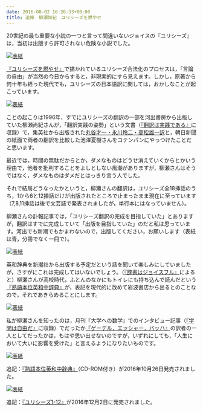 ```yaml
---
date: 2016-08-02 16:26:33+00:00
title: 追悼　柳瀬尚紀　ユリシーズを燃やせ
---
```


20世紀の最も重要な小説の一つと言って間違いないジョイスの『ユリシーズ』は，当初は出版すら許可されない危険な小説でした。

[![表紙](https://images-fe.ssl-images-amazon.com/images/P/4760147314.09.jpg)](http://www.amazon.co.jp/dp/4760147314?tag=inquisitor-22)

[『ユリシーズを燃やせ』](http://www.amazon.co.jp/dp/4760147314?tag=inquisitor-22)で描かれているユリシーズ合法化のプロセスは，「言論の自由」が当然の今日からすると，非現実的にすら見えます。しかし，原著から何十年も経った現代でも，ユリシーズの日本語訳に関しては，おかしなことが起こっています。

[![表紙](https://images-fe.ssl-images-amazon.com/images/P/4309404952.09.jpg)](http://www.amazon.co.jp/dp/4309404952?tag=inquisitor-22)

ことの起こりは1996年，すでにユリシーズの翻訳の一部を河出書房から出版していた柳瀬尚紀さんが，「翻訳実践の姿勢」という文書（[『翻訳は実践である』](http://www.amazon.co.jp/dp/4309404952?tag=inquisitor-22)に収録）で，集英社から出版された[丸谷才一・永川玲二・高松雄一訳](http://www.amazon.co.jp/dp/4087529215?tag=inquisitor-22)と，朝日新聞の紙面で両者の翻訳を比較した池澤夏樹さんをコテンパンにやっつけたことだと思います。

最近では，時間の無駄だからとか，ダメなものはどうせ消えていくからとかいう理由で，他者を批判することをよしとしない風潮がありますが，柳瀬さんはそうではなく，ダメなものはダメだとはっきり言う人でした。

それで結局どうなったかというと，柳瀬さんの翻訳は，ユリシーズ全18挿話のうち，1から6と12挿話だけが出版されたところで止まったまま現在に至っています（7,8,11挿話は後で文芸誌で発表されましたが，単行本にはなっていません）。

柳瀬さんの訃報記事では，「ユリシーズ翻訳の完成を目指していた」とありますが，翻訳はすでに完成していて「出版を目指していた」のだと私は思っています。河出でも新潮でもかまわないので，出版してください，お願いします（表紙は青，分冊でなく一冊で）。

[![表紙](https://images-fe.ssl-images-amazon.com/images/P/4101480117.09.jpg)](http://www.amazon.co.jp/dp/4101480117?tag=inquisitor-22)

英和辞典を新潮社から出版する予定だという話を聞いて楽しみにしていましたが，さすがにこれは完成してはいないでしょう。（[『辞書はジョイスフル』](http://www.amazon.co.jp/dp/4101480117?tag=inquisitor-22)によると）柳瀬さんが高校時代，ふとんのなかにもトイレにも持ち込んで読んだという[『熟語本位英和中辞典』](http://www.amazon.co.jp/dp/400080006X?tag=inquisitor-22)が，表記を現代的に改めて岩波書店から出るとのことなので，それであきらめることにします。

[![表紙](https://images-fe.ssl-images-amazon.com/images/P/4826900252.09.jpg)](http://www.amazon.co.jp/dp/4826900252?tag=inquisitor-22)

私が柳瀬さんを知ったのは，月刊『大学への数学』でのインタビュー記事（[『学問は自由だ』](http://www.amazon.co.jp/dp/4924544760?tag=inquisitor-22)に収録）でだったか[『ゲーデル，エッシャー，バッハ』](http://www.amazon.co.jp/dp/4826900252?tag=inquisitor-22)の訳者の一人としてだったかは，もはや思い出せないのですが，いずれにしても，「人生において大いに影響を受けた」と言えるようになりたいものです。

[![表紙](https://images-fe.ssl-images-amazon.com/images/P/4000803190.09.jpg)](http://www.amazon.co.jp/dp/4000803190?tag=inquisitor-22)

追記：[『熟語本位英和中辞典』](http://www.amazon.co.jp/dp/4000803190?tag=inquisitor-22)（CD-ROM付き）が2016年10月26日発売されました。

[![表紙](https://images-fe.ssl-images-amazon.com/images/P/4309207227.09.jpg)](http://www.amazon.co.jp/dp/4309207227?tag=inquisitor-22)

追記：[『ユリシーズ1-12』](http://www.amazon.co.jp/dp/4309207227?tag=inquisitor-22)が2016年12月2日に発売されました。
